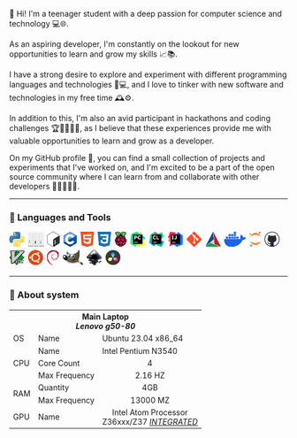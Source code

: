 👋 Hi! I'm a teenager student with a deep passion for computer science and technology 💻🌐.

As an aspiring developer, I'm constantly on the lookout for new opportunities to learn and grow my skills 📈📚.

I have a strong desire to explore and experiment with different programming languages and technologies 🤖💻, and I love to tinker with new software and technologies in my free time 🕰️⚙️.

In addition to this, I'm also an avid participant in hackathons and coding challenges 🏆👨‍💻👩‍💻, as I believe that these experiences provide me with valuable opportunities to learn and grow as a developer.

On my GitHub profile 🐙, you can find a small collection of projects and experiments that I've worked on, and I'm excited to be a part of the open source community where I can learn from and collaborate with other developers 👨‍💻👩‍💻🤝.

<hr>

<h3>🧰 Languages and Tools</h3>
<div>
	<img alt="Python" height="30px" src="./assets/python-logo-only.svg" title="Python"/>
	<img alt="Auto hot key" width="30px" height="30px" src="./assets/autohotkey_modern_logo.svg" title="Auto Hot Key for Windows"/>
	<img alt="Bash" height="30px" src="./assets/bash_logo_colored.svg" title="Bash"/>
	<img alt="C" height="30px" src="./assets/c_programming_language.svg" title="C programming languages"/>
	<!-- <img alt="C++" height="30px" src="./assets/c++_logo.svg" title="C++ programming languages"/> -->
	<!-- <img alt="Java" height="30px" src="./assets/java.svg" title="Java"/> -->
	<!-- <img alt="Rust" height="30px" src="./assets/rust_programming_language_black_logo.svg" title="C programming languages"/> -->
	<!-- <img alt="Space" height="30px" src="./assets/space.svg" title="Space"/> -->
	<img alt="HTML" height="30px" src="./assets/html5-original.svg" title="HTML"/>
	<img alt="CSS" height="30px" src="./assets/css3-plain.svg" title="CSS"/>
	<img alt="Raspberry-pi" height="30px" src="./assets/raspberrypi-original.svg" title="Raspberry-pi"/>
	<img alt="Pycharm" height="30px" src="./assets/pycharm_icon.svg" title="Pycharm IDE"/>
	<img alt="Clion" height="30px" src="./assets/clion_icon.svg" title="Clion IDE"/>
	<img alt="Intellij-idea" height="30px" src="./assets/intellij_idea_icon.svg" title="Intellij Idea"/>
	<!-- <img alt="Xcode" height="30px" src="./assets/xcode-seeklogo.com.svg" title="Xcode from apple"/> -->
	<!-- <img alt="Space" height="30px" src="./assets/space.svg" title="Space"/> -->
	<img alt="Git" height="30px" src="./assets/git-original.svg" title="Git"/>
	<img alt="Cmake" height="30px" src="./assets/cmake.svg" title="Cmake"/>
	<img alt="Docker" height="30px" src="./assets/docker.svg" title="Docker"/>
	<img alt="Jupyter" height="30px" src="./assets/jupyter-original.svg" title="Jupyter Note book for python"/>
	<img alt="GitHub" height="30px" src="./assets/github_with_black_backgound.svg" title="GitHub"/>
	<!-- <img alt="Vim" height="30px" src="./assets/figma-original.svg" title="Figma"/> -->
	<!-- <img alt="Neo vim" height="30px" src="./assets/neovimio-icon.svg" title="Neo Vim" /> -->
	<img alt="Vim" height="30px" src="./assets/vimlogo.svg" title="Vim"/>
	<!-- <img alt="Space" height="30px" src="./assets/space.svg" title="Space"/> -->
	<!-- <img alt="Linux" height="30px" src="./assets/linux.svg" title="Linux"/> -->
	<!-- <img alt="Dirwin" height="30px" src="./assets/mac_os.svg" title="Dirwin os AKA Mac os"/>	 -->
	<img alt="Ubuntu" height="30px" src="./assets/ubuntu-plain.svg" title="Ubuntu OS"/>
	<!-- <img alt="Gentoo" height="30px" src="./assets/gentoo-plain.svg" title="Gentoo OS"/> -->
	<img alt="debdent" height="30px" src="./assets/debdent.svg" title="debdent OS"/>
	<!-- <img alt="Windows" height="30px" src="./assets/microsoft-windows-11.svg" title="Windows"/> -->
	<!-- <img alt="Space" height="30px" src="./assets/space.svg" title="Space"/> -->
	<img alt="Gimp" height="30px" height="30px" src="./assets/the_gimp_icon-gnome.svg" title="Gimp"/>
	<img alt="Inkscape" height="30px" src="./assets/inkscape_logo.svg" title="Inkscape"/>
	<img alt="Davinci-resolve" height="30px" src="./assets/davinci_resolve_17_logo.svg" title="Davinci Resolve"/>
</div>


<div>
	<hr>
	<h3>🫠 About system</h3>
	<div >
		<table>
			<tr>
				<th colspan="3"><b>Main Laptop</b> <br> <i>Lenovo g50-80</i></th>
			</tr>
			<tr>
				<td>OS</td>
				<td>Name</td>
				<td> Ubuntu 23.04 x86_64 </td>
			</tr>
			<tr>
				<td rowspan="3">CPU</td>
				<td>Name</td>
				<td>Intel Pentium N3540</td>
			</tr>
			<tr>
				<td>Core Count</td>
				<td><center>4</center></td>
			</tr>
			<tr>
				<td>Max Frequency</td>
				<td><center>2.16 HZ</center></td>
			</tr>
			<tr>
				<td rowspan="2">RAM</td>
				<td>Quantity</td>
				<td><center>4GB</center></td>
			</tr>
			<tr>
				<td>Max Frequency</td>
				<td><center>13000 MZ</center></td>
			</tr>
			<tr>
				<td>GPU</td>
				<td>Name</td>
				<td><center>Intel Atom Processor <br> Z36xxx/Z37 <i><u>INTEGRATED</u></i></center></td>
			</tr>
		</table>
	</div>
</div>


<!-- <div>
	<hr>
	<h3>About system</h3>
	<div>
		<table>
			<tr>
				<td>
					<table>
						<tr>
							<th colspan="3"><b>Main Laptop</b> <br> <i>Macbook Air M2</i></th>
						</tr>
						<tr>
							<td>OS</td>
							<td>Name</td>
							<td>Dirwin OS</td>
						</tr>
						<tr>
							<td rowspan="3">CPU</td>
							<td>Name</td>
							<td>M2</td>
						</tr>
						<tr>
							<td>Core Count</td>
							<td><center>8</center></td>
						</tr>
						<tr>
							<td>Max Frequency</td>
							<td><center>3.49 GHz</center></td>
						</tr>
						<tr>
							<td rowspan="2">RAM</td>
							<td>Quantity</td>
							<td><center>8GB</center></td>
						</tr>
						<tr>
							<td>Max Frequency</td>
							<td><center>6400 MZ</center></td>
						</tr>
						<tr>
							<td>GPU</td>
							<td>Name</td>
							<td><center>Apple M2 GPU</center></td>
						</tr>
					</table>
				</td>
				<td>
					<table>
						<tr>
							<th colspan="3"><b>Primary Laptop</b> <br> <i>Lenovo g50-80</i></th>
						</tr>
						<tr>
							<td>OS</td>
							<td>Name</td>
							<td>Debian 12 x86_64 </td>
						</tr>
						<tr>
							<td rowspan="3">CPU</td>
							<td>Name</td>
							<td>Intel Pentium N3540</td>
						</tr>
						<tr>
							<td>Core Count</td>
							<td><center>4</center></td>
						</tr>
						<tr>
							<td>Max Frequency</td>
							<td><center>2.16 GHz</center></td>
						</tr>
						<tr>
							<td rowspan="2">RAM</td>
							<td>Quantity</td>
							<td><center>4GB</center></td>
						</tr>
						<tr>
							<td>Max Frequency</td>
							<td><center>1300 MZ</center></td>
						</tr>
						<tr>
							<td>GPU</td>
							<td>Name</td>
							<td><center>Intel Atom Processor Z36xxx/Z37</center></td>
						</tr>
					</table>
				</td>
			</tr>
		</table>	
	</div>	
</div> -->
